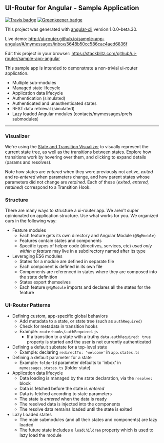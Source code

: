 ## UI-Router for Angular - Sample Application

[![Travis badge](https://travis-ci.org/ui-router/sample-app-angular.svg?branch=master)](https://travis-ci.org/ui-router/sample-app-angular)
[![Greenkeeper badge](https://badges.greenkeeper.io/ui-router/sample-app-angular.svg)](https://greenkeeper.io/)

This project was generated with [angular-cli](https://github.com/angular/angular-cli) version 1.0.0-beta.30.

Live demo: http://ui-router.github.io/sample-app-angular/#/mymessages/inbox/5648b50cc586cac4aed6836f

Edit this project in your browser: https://stackblitz.com/github/ui-router/sample-app-angular

This sample app is intended to demonstrate a non-trivial ui-router application.

- Multiple sub-modules
- Managed state lifecycle
- Application data lifecycle
- Authentication (simulated)
- Authenticated and unauthenticated states
- REST data retrieval (simulated)
- Lazy loaded Angular modules (contacts/mymessages/prefs submodules)

---

### Visualizer

We're using the [State and Transition Visualizer](http://github.com/ui-router/visualizer) to visually represent 
the current state tree, as well as the transitions between states.
Explore how transitions work by hovering over them, and clicking to expand details (params and resolves).

Note how states are _entered_ when they were previously not active, _exited_ and re-_entered_ when parameters change,
 and how parent states whose parameters did not change are _retained_.
Each of these (_exited, entered, retained_) correspond to a Transition Hook.

### Structure

There are many ways to structure a ui-router app.
We aren't super opinionated on application structure.
Use what works for you.
We organized ours in the following way:

- Feature modules
  - Each feature gets its own directory and Angular Module (`@NgModule`)
  - Features contain states and components
  - Specific types of helper code (directives, services, etc) _used only within a feature_ may live in a subdirectory
  named after its type
- Leveraging ES6 modules
  - States for a module are defined in separate file
  - Each component is defined in its own file
  - Components are referenced in states where they are composed into the state definition
  - States export themselves
  - Each feature `@NgModule` imports and declares all the states for the feature

### UI-Router Patterns
  
- Defining custom, app-specific global behaviors
  - Add metadata to a state, or state tree (such as `authRequired`)
  - Check for metadata in transition hooks
  - Example: `routerhooks/authRequired.js`
    - If a transition to a state with a truthy `data.authRequired: true` property is started and the user is not currently authenticated
- Defining a default substate for a top-level state
  - Example: declaring `redirectTo: 'welcome'` in `app.states.ts`
- Defining a default parameter for a state
  - Example: `folderId` parameter defaults to 'inbox' in `mymessages.states.ts` (folder state)
- Application data lifecycle
  - Data loading is managed by the state declaration, via the `resolve:` block
  - Data is fetched before the state is _entered_
  - Data is fetched according to state parameters
  - The state is _entered_ when the data is ready
  - The resolved data is injected into the components
  - The resolve data remains loaded until the state is exited
- Lazy Loaded states
  - The main submodules (and all their states and components) are lazy loaded
  - The future state includes a `loadChildren` property which is used to lazy load the module
